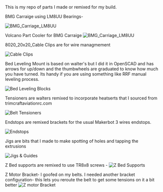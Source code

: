 This is my repo of parts I made or remixed for my build. 

BMG Carraige using LM8UU Bearings- 

![BMG_Carriage_LM8UU](Assembly.PNG)

Volcano Part Cooler for BMG Carraige
![BMG_Carriage_LM8UU](Volcano_Shroud.png)

8020_20x20_Cable Clips are for wire managmement

![Cable Clips](8020_20x20_Cable%20Clips/Capture.PNG)

Bed Leveling Mount is based on walter's but I did it in OpenSCAD and has arrows for up/down and the thumbwheels are graduated to know how much you have turned. Its handy if you are using something like RRF manual leveling process. 

![Bed Leveling Blocks](Bed%20Leveling%20Mount/Bed_Level_Assembly.PNG)

Tensioners are walters remixed to incorporate heatserts that I sourced from trimcraftaviationrc.com

![Belt Tensioners](Belt%20Tensioner/Capture1.PNG)

Endstops are remixed brackets for the usual Makerbot 3 wires endstops. 

![Endstops](Endstops/MIN_Endstop_Capture.PNG)

Jigs are bits that I made to make spotting of holes and tapping the extrusions

![Jigs & Guides](Jigs/20x20_End_Tap_Jig_M5_Nut.PNG)

Z Bed supports are remixed to use TR8x8 screws - 
![Z Bed Supports](Z%20Bed%20Support/Capture.PNG)

Z Motor Bracket- I goofed on my belts. I needed another bracket configuration- this lets you reroute the belt to get some tensions on it a bit better
![Z motor Bracket](Z-Motor%20Bracket/Z_Motor_Bracket-Installed.PNG)

